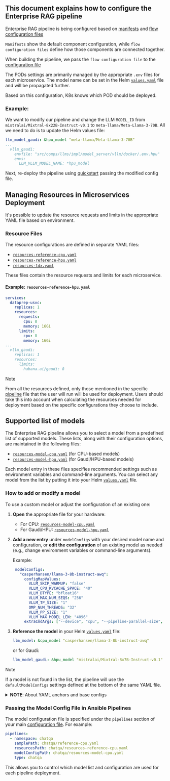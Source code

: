 ## This document explains how to configure the Enterprise RAG pipeline

Enterprise RAG pipeline is being configured based on [manifests](../deployment/components/gmc/microservices-connector/config/manifests) and [flow configuration files](../deployment/pipelines/chatqa/)

`Manifests` show the default component configuration, while `flow configuration files` define how those components are connected together.

When building the pipeline, we pass the `flow configuration file` to the [configuration file](../deployment/README.md#prepare-configuration-files)

The PODs settings are primarily managed by the appropriate `.env` files for each microservice. The model name can be set in the Helm [`values.yaml`](../deployment/components/gmc/microservices-connector/helm/values.yaml) file and will be propagated further.

Based on this configuration, K8s knows which POD should be deployed.

### Example: 
We want to modify our pipeline and change the LLM `MODEL_ID` from `mistralai/Mixtral-8x22B-Instruct-v0.1` to `meta-llama/Meta-Llama-3-70B`. All we need to do is to update the Helm values file:

```yaml
llm_model_gaudi: &hpu_model "meta-llama/Meta-Llama-3-70B"
...
  vllm_gaudi:
    envfile: "src/comps/llms/impl/model_server/vllm/docker/.env.hpu"
    envs:
      LLM_VLLM_MODEL_NAME: *hpu_model
```

Next, re-deploy the pipeline using [quickstart](../deployment/README.md#quick-start-with-one-click) passing the modified config file.


## Managing Resources in Microservices Deployment

It's possible to update the resource requests and limits in the appropriate YAML file based on environment.

### Resource Files

The resource configurations are defined in separate YAML files:
- [`resources-reference-cpu.yaml`](../deployment/pipelines/chatqa/resources-reference-cpu.yaml)
- [`resources-reference-hpu.yaml`](../deployment/pipelines/chatqa/resources-reference-hpu.yaml)
- [`resources-tdx.yaml`](../deployment/components/gmc/microservices-connector/helm/resources-tdx.yaml)

These files contain the resource requests and limits for each microservice.

#### Example: `resources-reference-hpu.yaml`

```yaml
services:
  dataprep-usvc:
    replicas: 1
    resources:
      requests:
        cpu: 8
        memory: 16Gi
      limits:
        cpu: 8
        memory: 16Gi
...
  vllm_gaudi:
    replicas: 1
    resources:
      limits:
        habana.ai/gaudi: 8
```

> [!NOTE]
From all the resources defined, only those mentioned in the specific [pipeline](../deployment/pipelines/chatqa/) file that the user will run will be used for deployment. Users should take this into account when calculating the resources needed for deployment based on the specific configurations they choose to include.


## Supported list of models

The Enterprise RAG pipeline allows you to select a model from a predefined list of supported models. These lists, along with their configuration options, are maintained in the following files:

- [`resources-model-cpu.yaml`](../deployment/pipelines/chatqa/resources-model-cpu.yaml) (for CPU-based models)
- [`resources-model-hpu.yaml`](../deployment/pipelines/chatqa/resources-model-hpu.yaml) (for Gaudi/HPU-based models)

Each model entry in these files specifies recommended settings such as environment variables and command-line arguments. You can select any model from the list by putting it into your Helm [`values.yaml`](../deployment/components/gmc/microservices-connector/helm/values.yaml) file.

### How to add or modify a model

To use a custom model or adjust the configuration of an existing one:

1. **Open** the appropriate file for your hardware:
   - For CPU: [`resources-model-cpu.yaml`](../deployment/pipelines/chatqa/resources-model-cpu.yaml)
   - For Gaudi/HPU: [`resources-model-hpu.yaml`](../deployment/pipelines/chatqa/resources-model-hpu.yaml)
2. **Add a new entry** under `modelConfigs` with your desired model name and configuration, or **edit the configuration** of an existing model as needed (e.g., change environment variables or command-line arguments).

   Example:
   ```yaml
    modelConfigs:
      "casperhansen/llama-3-8b-instruct-awq":
        configMapValues:
          VLLM_SKIP_WARMUP: "false"
          VLLM_CPU_KVCACHE_SPACE: "40"
          VLLM_DTYPE: "bfloat16"
          VLLM_MAX_NUM_SEQS: "256"
          VLLM_TP_SIZE: "1"
          OMP_NUM_THREADS: "32"
          VLLM_PP_SIZE: "1"
          VLLM_MAX_MODEL_LEN: "4096"
        extraCmdArgs: ["--device", "cpu", "--pipeline-parallel-size", "$(VLLM_PP_SIZE)", "--dtype", "$(VLLM_DTYPE)", "--max_model_len", "$(VLLM_MAX_MODEL_LEN)", "--max-num-seqs", "$(VLLM_MAX_NUM_SEQS)", "--disable-log-requests", "--download-dir", "/data", "--quantization", "awq"]
   ```

3. **Reference the model** in your Helm [`values.yaml`](../deployment/components/gmc/microservices-connector/helm/values.yaml) file:
   ```yaml
   llm_model: &cpu_model "casperhansen/llama-3-8b-instruct-awq"
   ```
   or for Gaudi:
   ```yaml
   llm_model_gaudi: &hpu_model "mistralai/Mixtral-8x7B-Instruct-v0.1"
   ```


> [!NOTE]
> If a model is not found in the list, the pipeline will use the `defaultModelConfigs` settings defined at the bottom of the same YAML file.


<details>
<summary><strong>NOTE</strong>: About YAML anchors and base configs</summary>

Some models in the configuration files use YAML anchors (such as `&generic_base_cpu` or `&generic_base_awq_cpu`) to point to shared base configurations.  
- If you want to change the configuration for all the models that use a particular base, you can edit the base config itself (the section with the anchor).
- If you want to change the configuration for only one model, copy the base config, paste it under your desired model name, and modify it as needed.

This willl help you avoid unintentional changes when only one model needs to be customized.

**Example:**

Suppose you want to customize only the `"casperhansen/llama-3-8b-instruct-awq"` model, which uses the `&generic_base_awq_cpu` anchor:

```yaml
modelConfigs:
  generic-base-awq-cpu: &generic_base_awq_cpu
    configMapValues:
      VLLM_SKIP_WARMUP: "false"
      VLLM_CPU_KVCACHE_SPACE: "40"
      VLLM_DTYPE: "bfloat16"
      VLLM_MAX_NUM_SEQS: "256"
      VLLM_TP_SIZE: "1"
      OMP_NUM_THREADS: "32"
      VLLM_PP_SIZE: "1"
      VLLM_MAX_MODEL_LEN: "4096"
    extraCmdArgs: ["--device", "cpu", "--pipeline-parallel-size", "$(VLLM_PP_SIZE)", "--dtype", "$(VLLM_DTYPE)", "--max_model_len", "$(VLLM_MAX_MODEL_LEN)", "--max-num-seqs", "$(VLLM_MAX_NUM_SEQS)", "--disable-log-requests", "--download-dir", "/data", "--quantization", "awq"]

  "casperhansen/llama-3-8b-instruct-awq":
    <<: *generic_base_awq_cpu
```

To make changes only for `"casperhansen/llama-3-8b-instruct-awq"`, copy the base config and modify it:

```yaml
modelConfigs:
  "casperhansen/llama-3-8b-instruct-awq":
    configMapValues:
      VLLM_SKIP_WARMUP: "false"
      VLLM_CPU_KVCACHE_SPACE: "60"  # changed value
      VLLM_DTYPE: "bfloat16"
      VLLM_MAX_NUM_SEQS: "256"
      VLLM_TP_SIZE: "1"
      OMP_NUM_THREADS: "32"
      VLLM_PP_SIZE: "1"
      VLLM_MAX_MODEL_LEN: "4096"
    extraCmdArgs: ["--device", "cpu", "--pipeline-parallel-size", "$(VLLM_PP_SIZE)", "--dtype", "$(VLLM_DTYPE)", "--max_model_len", "$(VLLM_MAX_MODEL_LEN)", "--max-num-seqs", "$(VLLM_MAX_NUM_SEQS)", "--disable-log-requests", "--download-dir", "/data", "--quantization", "awq"]
```

</details>


### Passing the Model Config File in Ansible Pipelines

The model configuration file is specified under the `pipelines` section of your main [configuration file](./../deployment/README.md#prepare-main-configuration-file).
For example:
```yaml
pipelines:
  - namespace: chatqa
    samplePath: chatqa/reference-cpu.yaml
    resourcesPath: chatqa/resources-reference-cpu.yaml
    modelConfigPath: chatqa/resources-model-cpu.yaml
    type: chatqa
```
This allows you to control which model list and configuration are used for each pipeline deployment.
